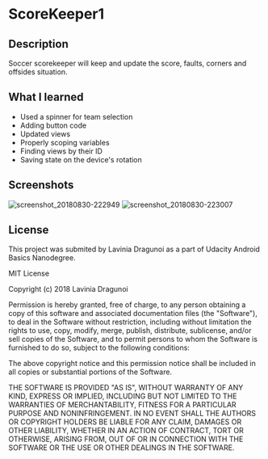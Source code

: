 # ScoreKeeper1

## Description
Soccer scorekeeper will keep and update the score, faults, corners and offsides situation.

## What I learned

* Used a spinner for team selection
* Adding button code 
* Updated views
* Properly scoping variables
* Finding views by their ID
* Saving state on the device's rotation

## Screenshots

![screenshot_20180830-222949](https://user-images.githubusercontent.com/36914492/44875146-0730fe00-aca6-11e8-8f5e-4b6d32662568.jpg) ![screenshot_20180830-223007](https://user-images.githubusercontent.com/36914492/44875159-0d26df00-aca6-11e8-87ba-dec45b904f8b.jpg)

## License

This project was submited by Lavinia Dragunoi as a part of Udacity Android Basics Nanodegree.

MIT License

Copyright (c) 2018 Lavinia Dragunoi

Permission is hereby granted, free of charge, to any person obtaining a copy
of this software and associated documentation files (the "Software"), to deal
in the Software without restriction, including without limitation the rights
to use, copy, modify, merge, publish, distribute, sublicense, and/or sell
copies of the Software, and to permit persons to whom the Software is
furnished to do so, subject to the following conditions:

The above copyright notice and this permission notice shall be included in all
copies or substantial portions of the Software.

THE SOFTWARE IS PROVIDED "AS IS", WITHOUT WARRANTY OF ANY KIND, EXPRESS OR
IMPLIED, INCLUDING BUT NOT LIMITED TO THE WARRANTIES OF MERCHANTABILITY,
FITNESS FOR A PARTICULAR PURPOSE AND NONINFRINGEMENT. IN NO EVENT SHALL THE
AUTHORS OR COPYRIGHT HOLDERS BE LIABLE FOR ANY CLAIM, DAMAGES OR OTHER
LIABILITY, WHETHER IN AN ACTION OF CONTRACT, TORT OR OTHERWISE, ARISING FROM,
OUT OF OR IN CONNECTION WITH THE SOFTWARE OR THE USE OR OTHER DEALINGS IN THE
SOFTWARE.
